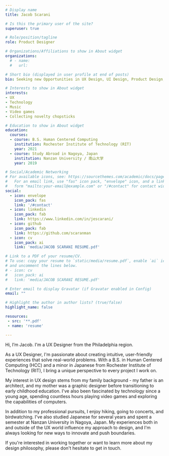 ```yaml
---
# Display name
title: Jacob Scarani

# Is this the primary user of the site?
superuser: true

# Role/position/tagline
role: Product Designer

# Organizations/Affiliations to show in About widget
organizations:
  # - name: 
  #   url: 

# Short bio (displayed in user profile at end of posts)
bio: Seeking new Opportunities in UX Design, UI Design, Product Design, and Interaction Design.

# Interests to show in About widget
interests:
- UX
- Technology
- Music
- Video games
- Collecting novelty chopsticks

# Education to show in About widget
education:
  courses:
  - course: B.S. Human Centered Computing
    institution: Rochester Institute of Technology (RIT)
    year: 2021
  - course: Study Abroad in Nagoya, Japan
    institution: Nanzan University / 南山大学
    year: 2019

# Social/Academic Networking
# For available icons, see: https://sourcethemes.com/academic/docs/page-builder/#icons
#   For an email link, use "fas" icon pack, "envelope" icon, and a link in the
#   form "mailto:your-email@example.com" or "/#contact" for contact widget.
social:
  - icon: envelope
    icon_pack: fas
    link: '/#contact'
  - icon: linkedin
    icon_pack: fab
    link: https://www.linkedin.com/in/jescarani/
  - icon: github
    icon_pack: fab
    link: https://github.com/scaranman
  - icon: cv
    icon_pack: ai
    link: 'media/JACOB SCARANI RESUME.pdf'

# Link to a PDF of your resume/CV.
# To use: copy your resume to `static/media/resume.pdf`, enable `ai` icons in `params.toml`, 
# and uncomment the lines below.
# - icon: cv
#   icon_pack: ai
#   link: 'media/JACOB SCARANI RESUME.pdf'

# Enter email to display Gravatar (if Gravatar enabled in Config)
email: ""

# Highlight the author in author lists? (true/false)
highlight_name: false

resources:
 - src: '**.pdf'
 - name: 'resume'

---
```


Hi, I’m Jacob. I'm a UX Designer from the Philadelphia region. 

As a UX Designer, I'm passionate about creating intuitive, user-friendly experiences that solve real-world problems. With a B.S. in Human Centered Computing (HCC) and a minor in Japanese from Rochester Institute of Technology (RIT), I bring a unique perspective to every project I work on.

My interest in UX design stems from my family background - my father is an architect, and my mother was a graphic designer before transitioning to early childhood education. I've also been fascinated by technology since a young age, spending countless hours playing video games and exploring the capabilities of computers.

In addition to my professional pursuits, I enjoy hiking, going to concerts, and birdwatching. I've also studied Japanese for several years and spent a semester at Nanzan University in Nagoya, Japan. My experiences both in and outside of the UX world influence my approach to design, and I'm always looking for new ways to innovate and push boundaries.

If you're interested in working together or want to learn more about my design philosophy, please don't hesitate to get in touch.